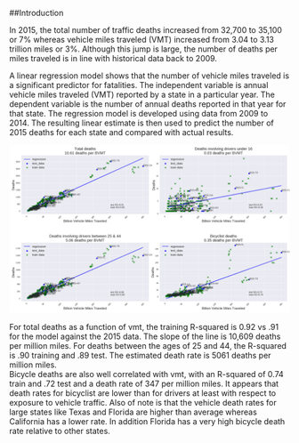 ##Introduction

In 2015, the total number of traffic deaths increased from 32,700 to 35,100 or 7% whereas vehicle miles traveled (VMT) increased from 3.04 to 3.13 trillion miles or 3%.  Although this jump is large, the number of deaths per miles traveled is in line with historical data back to 2009.  

A linear regression model shows that the number of vehicle miles traveled is a significant predictor for fatalities.  The independent variable is annual vehicle miles traveled (VMT) reported by a state in a particular year.  The dependent variable is the number of annual deaths reported in that year for that state.  The regression model is developed using data from 2009 to 2014.  The resulting linear estimate is then used to predict the number of 2015 deaths for each state and compared with actual results.
  
![Fig 1](./plots.png)
  
  For total deaths as a function of vmt, the training R-squared is 0.92 vs .91 for the model against the 2015 data.  The slope of the line is 10,609 deaths per million miles.
   For deaths between the ages of 25 and 44, the R-squared is .90 training and .89 test.  The estimated death rate is 5061 deaths per million miles.  
      Bicycle deaths are also well correlated with vmt, with an R-squared of 0.74 train and .72 test and a death rate of 347 per million miles.     It appears that death rates for bicyclist are lower than for drivers at least with respect to exposure to vehicle traffic.  Also of note is that the vehicle death rates for large states like Texas and Florida are higher than average whereas California has a lower rate.  In addition Florida has a very high bicycle death rate relative to other states.